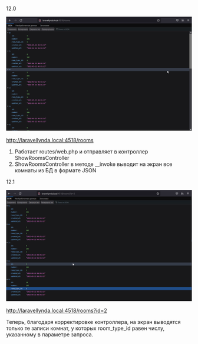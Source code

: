 
12.0

<img src="./img/12.0.png" alt="drawing" width="800"/>

http://laravellynda.local:4518/rooms  

1. Работает routes/web.php и отправляет в контроллер ShowRoomsController
2. ShowRoomsController в методе __invoke выводит на экран все комнаты из БД в формате JSON

12.1

<img src="./img/12.1.png" alt="drawing" width="800"/>

http://laravellynda.local:4518/rooms?id=2

Теперь, благодаря корректировке контроллера, на экран выводятся только те записи комнат, у которых room_type_id равен числу, указанному в параметре запроса.


